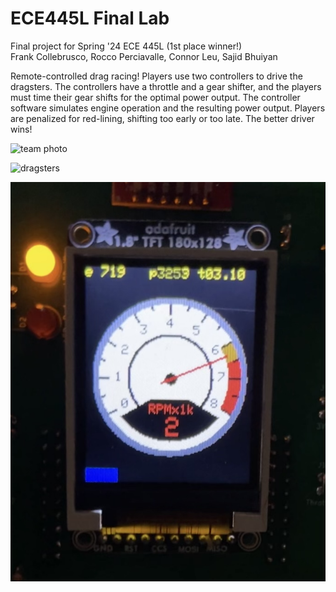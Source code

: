 # ECE445L Final Lab
Final project for Spring '24 ECE 445L (1st place winner!)    
Frank Collebrusco, Rocco Perciavalle, Connor Leu, Sajid Bhuiyan      

Remote-controlled drag racing! Players use two controllers to drive the dragsters. The controllers have a throttle and a gear shifter, and the players must time their gear shifts for the optimal power output. The controller software simulates engine operation and the resulting power output. Players are penalized for red-lining, shifting too early or too late. The better driver wins!   

![team photo](pics/team.png)

![dragsters](pics/dragsters.png)   

![tach](pics/tach.png)

